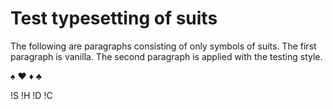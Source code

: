 Test typesetting of suits
=========================

The following are paragraphs consisting of only symbols of suits.  The first
paragraph is vanilla.  The second paragraph is applied with the testing style.

♠ ♥ ♦ ♣

!S !H !D !C
